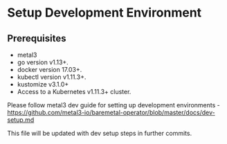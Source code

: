 # Setup Development Environment

## Prerequisites

* metal3
* go version v1.13+.
* docker version 17.03+.
* kubectl version v1.11.3+.
* kustomize v3.1.0+
* Access to a Kubernetes v1.11.3+ cluster.

Please follow metal3 dev guide for setting up development environments -
<https://github.com/metal3-io/baremetal-operator/blob/master/docs/dev-setup.md>

This file will be updated with dev setup steps in further commits.

